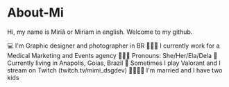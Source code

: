 # About-Mi
Hi, my name is Miriã or Miriam in english. Welcome to my github.

💻 I'm Graphic designer and photographer in BR
👩🏻‍🎓 I currently work for a Medical Marketing and Events agency
👩🏻‍💼 Pronouns: She/Her/Ela/Dela
📌 Currently living in Anapolis, Goias, Brazil
🤩 Sometimes I play Valorant and I stream on Twitch (twitch.tv/mimi_dsgdev)
👨‍👩‍👦‍👦 I'm married and I have two kids 
